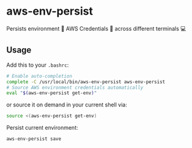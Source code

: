 # aws-env-persist

Persists environment 💾  AWS Credentials 🔐 across different terminals 💻

## Usage

Add this to your `.bashrc`:

```sh
# Enable auto-completion
complete -C /usr/local/bin/aws-env-persist aws-env-persist
# Source AWS environment credentials automatically
eval "$(aws-env-persist get-env)"
```

or source it on demand in your current shell via:

```sh
source <(aws-env-persist get-env)
```

Persist current environment:

```sh
aws-env-persist save
```

